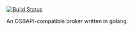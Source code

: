 [![Build Status](https://travis-ci.org/jberkhahn/blockhead.svg?branch=master)](https://travis-ci.org/jberkhahn/blockhead)

An OSBAPI-compatible broker written in golang.
